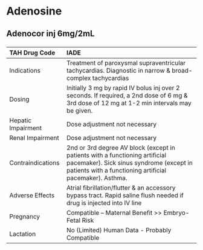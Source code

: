 # Adenosine

## Adenocor inj 6mg/2mL

##### 

| TAH Drug Code      | IADE                                                                                                                                                                               |
|:-------------------|:-----------------------------------------------------------------------------------------------------------------------------------------------------------------------------------|
| Indications        | Treatment of paroxysmal supraventricular tachycardias. Diagnostic in narrow & broad-complex tachycardias                                                                           |
| Dosing             | Initially 3 mg by rapid IV bolus inj over 2 seconds. If required, a 2nd dose of 6 mg & 3rd dose of 12 mg at 1-2 min intervals may be given.                                        |
| Hepatic Impairment | Dose adjustment not necessary                                                                                                                                                      |
| Renal Impairment   | Dose adjustment not necessary                                                                                                                                                      |
| Contraindications  | 2nd or 3rd degree AV block (except in patients with a functioning artificial pacemaker). Sick sinus syndrome (except in patients with a functioning artificial pacemaker). Asthma. |
| Adverse Effects    | Atrial fibrillation/flutter & an accessory bypass tract. Rapid saline flush needed if drug is injected into IV line                                                                |
| Pregnancy          | Compatible – Maternal Benefit >> Embryo-Fetal Risk                                                                                                                                 |
| Lactation          | No (Limited) Human Data - Probably Compatible                                                                                                                                      |

